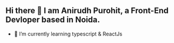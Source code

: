 ## Hi there 👋 I am Anirudh Purohit, a Front-End Devloper based in Noida.
- 🌱 I’m currently learning typescript & ReactJs
<!--
**AnirudhPurohit2001/AnirudhPurohit2001** is a ✨ _special_ ✨ repository because its `README.md` (this file) appears on your GitHub profile.

Here are some ideas to get you started:

- 🔭 I’m currently working on ...
- 🌱 I’m currently learning ...
- 👯 I’m looking to collaborate on ...
- 🤔 I’m looking for help with ...
- 💬 Ask me about ...
- 📫 How to reach me: ...
- 😄 Pronouns: ...
- ⚡ Fun fact: ...
-->
